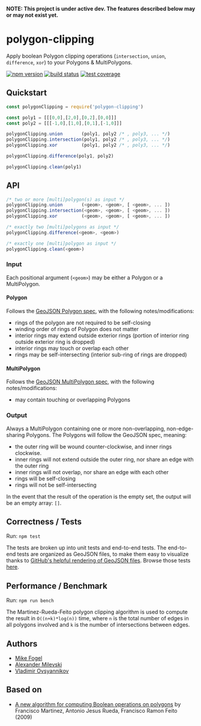 **NOTE: This project is under active dev. The features described below may or may not exist yet.**

# polygon-clipping

Apply boolean Polygon clipping operations (`intersection`, `union`, `difference`, `xor`) to your Polygons & MultiPolygons.

[![npm version](https://img.shields.io/npm/v/polygon-clipping.svg)](https://www.npmjs.com/package/polygon-clipping)
[![build status](https://img.shields.io/travis/mfogel/polygon-clipping.svg)](https://travis-ci.org/mfogel/polygon-clipping)
[![test coverage](https://img.shields.io/coveralls/mfogel/polygon-clipping/master.svg)](https://coveralls.io/r/mfogel/polygon-clipping)


## Quickstart

```javascript
const polygonClipping = require('polygon-clipping')

const poly1 = [[[0,0],[2,0],[0,2],[0,0]]]
const poly2 = [[[-1,0],[1,0],[0,1],[-1,0]]]

polygonClipping.union       (poly1, poly2 /* , poly3, ... */)
polygonClipping.intersection(poly1, poly2 /* , poly3, ... */)
polygonClipping.xor         (poly1, poly2 /* , poly3, ... */)

polygonClipping.difference(poly1, poly2)

polygonClipping.clean(poly1)
```

## API

```javascript
/* two or more [multi]polygon(s) as input */
polygonClipping.union       (<geom>, <geom>, [ <geom>, ... ])
polygonClipping.intersection(<geom>, <geom>, [ <geom>, ... ])
polygonClipping.xor         (<geom>, <geom>, [ <geom>, ... ])

/* exactly two [multi]polygons as input */
polygonClipping.difference(<geom>, <geom>)

/* exactly one [multi]polygon as input */
polygonClipping.clean(<geom>)
```

### Input

Each positional argument (`<geom>`) may be either a Polygon or a MultiPolygon.

#### Polygon

Follows the [GeoJSON Polygon spec](https://tools.ietf.org/html/rfc7946#section-3.1.6), with the following notes/modifications:
* rings of the polygon are not required to be self-closing
* winding order of rings of Polygon does not matter
* interior rings may extend outside exterior rings (portion of interior ring outside exterior ring is dropped)
* interior rings may touch or overlap each other
* rings may be self-intersecting (interior sub-ring of rings are dropped)

#### MultiPolygon

Follows the [GeoJSON MultiPolygon spec](https://tools.ietf.org/html/rfc7946#section-3.1.7), with the following notes/modifications:
* may contain touching or overlapping Polygons

### Output

Always a MultiPolygon containing one or more non-overlapping, non-edge-sharing Polygons. The Polygons will follow the GeoJSON spec, meaning:
* the outer ring will be wound counter-clockwise, and inner rings clockwise.
* inner rings will not extend outside the outer ring, nor share an edge with the outer ring
* inner rings will not overlap, nor share an edge with each other
* rings will be self-closing
* rings will not be self-intersecting

In the event that the result of the operation is the empty set, the output will be an empty array: `[]`.

## Correctness / Tests

Run: `npm test`

The tests are broken up into unit tests and end-to-end tests. The end-to-end tests are organized as GeoJSON files, to make them easy to visualize thanks to [GitHub's helpful rendering of GeoJSON files](https://help.github.com/articles/mapping-geojson-files-on-github/). Browse those tests [here](test/end-to-end).

## Performance / Benchmark

Run: `npm run bench`

The Martinez-Rueda-Feito polygon clipping algorithm is used to compute the result in `O((n+k)*log(n))` time, where `n` is the total number of edges in all polygons involved and `k` is the number of intersections between edges.

## Authors

* [Mike Fogel](https://github.com/mfogel)
* [Alexander Milevski](https://github.com/w8r)
* [Vladimir Ovsyannikov](https://github.com/sh1ng)

## Based on

* [A new algorithm for computing Boolean operations on polygons](paper.pdf) by Francisco Martinez, Antonio Jesus Rueda, Francisco Ramon Feito (2009)
